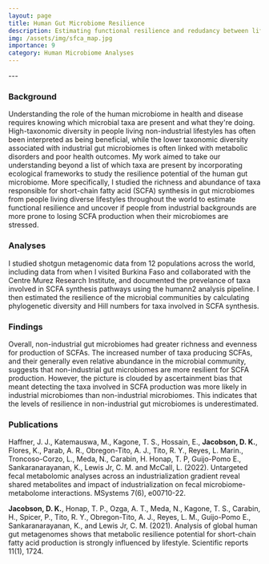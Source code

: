 ```yaml
---
layout: page
title: Human Gut Microbiome Resilience
description: Estimating functional resilience and redudancy between lifestyles
img: /assets/img/sfca_map.jpg
importance: 9
category: Human Microbiome Analyses
---
```

<div class="row">
    <div class="col-sm mt-3 mt-md-0">
        <img class="img-fluid rounded z-depth-1" src="{{ '/assets/img/scfa.jpg' | relative_url }}" alt="" title="example image"/>
    </div>
</div>
---

### Background

Understanding the role of the human microbiome in health and disease requires knowing which microbial taxa are present and what they're doing. High-taxonomic diversity in people living non-industrial lifestyles has often been interpreted as being beneficial, while the lower taxonomic diversity associated with industrial gut microbiomes is often linked with metabolic disorders and poor health outcomes. My work aimed to take our understanding beyond a list of which taxa are present by incorporating ecological frameworks to study the resilience potential of the human gut microbiome. More specifically, I studied the richness and abundance of taxa responsible for short-chain fatty acid (SCFA) synthesis in gut microbiomes from people living diverse lifestyles throughout the world to estimate functional resilience and uncover if people from industrial backgrounds are more prone to losing SCFA production when their microbiomes are stressed.

### Analyses
I studied shotgun metagenomic data from 12 populations across the world, including data from when I visited Burkina Faso and collaborated with the Centre Murez Research Institute, and documented the prevelance of taxa involved in SCFA synthesis pathways using the humann2 analysis pipeline. I then estimated the resilience of the microbial communities by calculating phylogenetic diversity and Hill numbers for taxa involved in SCFA synthesis. 

### Findings 
Overall, non-industrial gut microbiomes had greater richness and evenness for production of SCFAs. The increased number of taxa producing SCFAs, and their generally even relative abundance in the microbial community, suggests that non-industrial gut microbiomes are more resilient for SCFA production. However, the picture is clouded by ascertainment bias that meant detecting the taxa involved in SCFA production was more likely in industrial microbiomes than non-industrial microbiomes. This indicates that the levels of resilience in non-industrial gut microbiomes is underestimated.

### Publications

Haffner, J. J., Katemauswa, M., Kagone, T. S., Hossain, E., **Jacobson, D. K.**, Flores, K., Parab, A. R., Obregon-Tito, A. J., Tito, R. Y.,
Reyes, L. Marin., Troncoso-Corzo, L., Meda, N., Carabin, H. Honap, T. P, Guijo-Pomo E., Sankaranarayanan, K., Lewis Jr, C. M. and
McCall, L. (2022). Untargeted fecal metabolomic analyses across an industrialization gradient reveal shared metabolites and
impact of industrialization on fecal microbiome-metabolome interactions. MSystems 7(6), e00710-22.

**Jacobson, D. K.**, Honap, T. P., Ozga, A. T., Meda, N., Kagone, T. S., Carabin, H., Spicer, P., Tito, R. Y., Obregon-Tito, A. J., Reyes, L. M.,
Guijo-Pomo E., Sankaranarayanan, K., and Lewis Jr, C. M. (2021). Analysis of global human gut metagenomes shows that metabolic
resilience potential for short-chain fatty acid production is strongly influenced by lifestyle. Scientific reports 11(1), 1724.